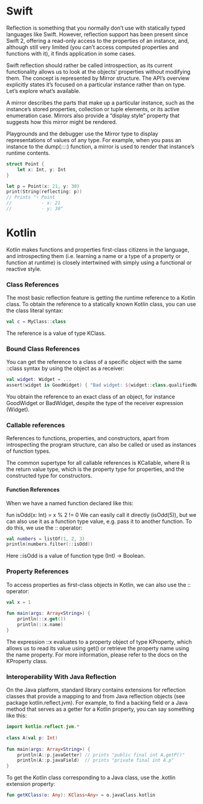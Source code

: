 # Swift
Reflection is something that you normally don’t use with statically typed languages like Swift. However, reflection support has been present since Swift 2, offering a read-only access to the properties of an instance, and, although still very limited (you can’t access computed properties and functions with it), it finds application in some cases.

Swift reflection should rather be called introspection, as its current functionality allows us to look at the objects’ properties without modifying them. The concept is represented by Mirror structure. The API’s overview explicitly states it’s focused on a particular instance rather than on type. Let’s explore what’s available.

A mirror describes the parts that make up a particular instance, such as the instance’s stored properties, collection or tuple elements, or its active enumeration case. Mirrors also provide a “display style” property that suggests how this mirror might be rendered.

Playgrounds and the debugger use the Mirror type to display representations of values of any type. For example, when you pass an instance to the dump(_:_:_:_:) function, a mirror is used to render that instance’s runtime contents.
```swift
struct Point {
    let x: Int, y: Int
}

let p = Point(x: 21, y: 30)
print(String(reflecting: p))
// Prints "▿ Point
//           - x: 21
//           - y: 30"
```

# Kotlin
Kotlin makes functions and properties first-class citizens in the language, and introspecting them (i.e. learning a name or a type of a property or function at runtime) is closely intertwined with simply using a functional or reactive style.

### Class References
The most basic reflection feature is getting the runtime reference to a Kotlin class. To obtain the reference to a statically known Kotlin class, you can use the class literal syntax:
```kotlin
val c = MyClass::class
```
The reference is a value of type KClass.
### Bound Class References
You can get the reference to a class of a specific object with the same ::class syntax by using the object as a receiver:
```kotlin
val widget: Widget = ...
assert(widget is GoodWidget) { "Bad widget: ${widget::class.qualifiedName}" }
```
You obtain the reference to an exact class of an object, for instance GoodWidget or BadWidget, despite the type of the receiver expression (Widget).
### Callable references
References to functions, properties, and constructors, apart from introspecting the program structure, can also be called or used as instances of function types.

The common supertype for all callable references is KCallable<out R>, where R is the return value type, which is the property type for properties, and the constructed type for constructors.
#### Function References
When we have a named function declared like this:

fun isOdd(x: Int) = x % 2 != 0
We can easily call it directly (isOdd(5)), but we can also use it as a function type value, e.g. pass it to another function. To do this, we use the :: operator:

```kotlin
val numbers = listOf(1, 2, 3)
println(numbers.filter(::isOdd))
```
Here ::isOdd is a value of function type (Int) -> Boolean.
### Property References
To access properties as first-class objects in Kotlin, we can also use the :: operator:

```kotlin
val x = 1
​
fun main(args: Array<String>) {
    println(::x.get())
    println(::x.name) 
}
```

The expression ::x evaluates to a property object of type KProperty<Int>, which allows us to read its value using get() or retrieve the property name using the name property. For more information, please refer to the docs on the KProperty class.
### Interoperability With Java Reflection
On the Java platform, standard library contains extensions for reflection classes that provide a mapping to and from Java reflection objects (see package kotlin.reflect.jvm). For example, to find a backing field or a Java method that serves as a getter for a Kotlin property, you can say something like this:
```kotlin
import kotlin.reflect.jvm.*
 
class A(val p: Int)
 
fun main(args: Array<String>) {
    println(A::p.javaGetter) // prints "public final int A.getP()"
    println(A::p.javaField)  // prints "private final int A.p"
}
```
To get the Kotlin class corresponding to a Java class, use the .kotlin extension property:
```kotlin
fun getKClass(o: Any): KClass<Any> = o.javaClass.kotlin
```
